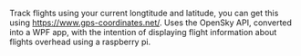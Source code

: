 Track flights using your current longtitude and latitude, you can get this using https://www.gps-coordinates.net/.
Uses the OpenSky API, converted into a WPF app, with the intention of displaying flight information about flights overhead using a raspberry pi.
